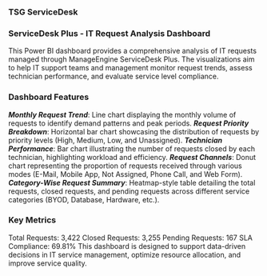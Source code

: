 ### TSG ServiceDesk

### ServiceDesk Plus - IT Request Analysis Dashboard
This Power BI dashboard provides a comprehensive analysis of IT requests managed through ManageEngine ServiceDesk Plus. The visualizations aim to help IT support teams and management monitor request trends, assess technician performance, and evaluate service level compliance.

### Dashboard Features

***Monthly Request Trend***: Line chart displaying the monthly volume of requests to identify demand patterns and peak periods.
***Request Priority Breakdown***: Horizontal bar chart showcasing the distribution of requests by priority levels (High, Medium, Low, and Unassigned).
***Technician Performance***: Bar chart illustrating the number of requests closed by each technician, highlighting workload and efficiency.
***Request Channels***: Donut chart representing the proportion of requests received through various modes (E-Mail, Mobile App, Not Assigned, Phone Call, and Web Form).
***Category-Wise Request Summary***: Heatmap-style table detailing the total requests, closed requests, and pending requests across different service categories (BYOD, Database, 
   Hardware, etc.).

### Key Metrics
Total Requests: 3,422
Closed Requests: 3,255
Pending Requests: 167
SLA Compliance: 69.81%
This dashboard is designed to support data-driven decisions in IT service management, optimize resource allocation, and improve service quality.

